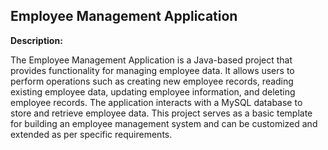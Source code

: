 ## Employee Management Application

**Description:**

The Employee Management Application is a Java-based project that provides functionality for managing employee data. It allows users to perform operations such as creating new employee records, reading existing employee data, updating employee information, and deleting employee records. The application interacts with a MySQL database to store and retrieve employee data. This project serves as a basic template for building an employee management system and can be customized and extended as per specific requirements.